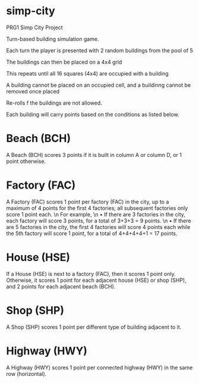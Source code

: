 # simp-city
PRG1 Simp City Project

Turn-based building simulation game.

Each turn the player is presented with 2 random buildings from the pool of 5

The buildings can then be placed on a 4x4 grid

This repeats until all 16 squares (4x4) are occupied with a building

A building cannot be placed on an occupied cell, and a buildinng cannot be removed once placed

Re-rolls f the buildings are not allowed.

Each building will carry points based on the conditions as listed below.


# Beach (BCH)
A Beach (BCH) scores 3 points if it is built in column A or column D, or 1 point otherwise.


# Factory (FAC)
A Factory (FAC) scores 1 point per factory (FAC) in the city, up to a maximum of 4 points for the first 4 factories; all subsequent factories only score 1 point each. \n
For example, \n
  •	If there are 3 factories in the city, each factory will score 3 points, for a total of 3+3+3 = 9 points. \n
  •	If there are 5 factories in the city, the first 4 factories will score 4 points each while the 5th factory will score 1 point, for a total of 4+4+4+4+1 = 17 points.


# House (HSE)
If a House (HSE) is next to a factory (FAC), then it scores 1 point only. Otherwise, it scores 1 point for each adjacent house (HSE) or shop (SHP), and 2 points for each adjacent beach (BCH).


# Shop (SHP)
A Shop (SHP) scores 1 point per different type of building adjacent to it.


# Highway (HWY)
A Highway (HWY) scores 1 point per connected highway (HWY) in the same row (horizontal).
